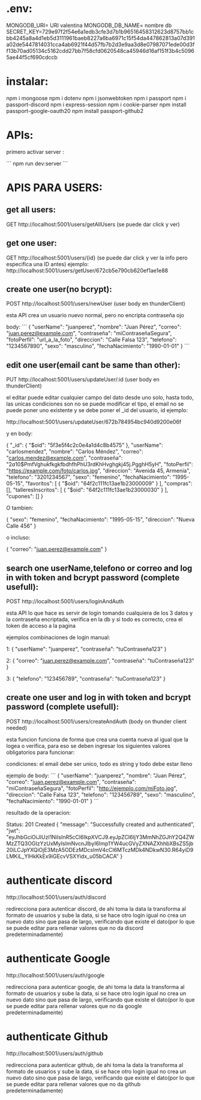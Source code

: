 # .env:
MONGODB_URI= URI valentina
MONGODB_DB_NAME= nombre db
SECRET_KEY=729e97f2f54e6a1edb3cfe3d7b1b96516458312623d8757bb1cbb4245a8a4d1eb5d3111961baeb8227a6ba6971c15f54da447862813a07d391a02de5447814031cca4ab6921f44d57fb7b2d3e9aa3d8e07987071ede00d3ff13b70ad05134c5162cdd27bb7f58cfd0620548ca45946d16af151f3b4c50965ae44f5cf690cdccb

# instalar:
npm i mongoose
npm i dotenv
npm i jsonwebtoken
npm i passport
npm i passport-discord
npm i express-session
npm i cookie-parser 
npm install passport-google-oauth20
npm install passport-github2

# APIs:

primero activar server :

´´´
npm run dev:server
´´´

# APIS PARA USERS:


## get all users:
GET http://localhost:5001/users/getAllUsers (se puede dar click y ver)


## get one user:
GET http://localhost:5001/users/{id} (se puede dar click y ver la info pero especifica una ID antes)
ejemplo:
http://localhost:5001/users/getUser/672cb5e790cb620ef1ae1e88


## create one user(no bcrypt):
POST http://localhost:5001/users/newUser (user body en thunderClient)

esta API crea un usuario nuevo normal, pero no encripta contraseña ojo

body:
´´´
{
    "userName": "juanperez",
    "nombre": "Juan Pérez",
    "correo": "juan.perez@example.com",
    "contraseña": "miContraseñaSegura",
    "fotoPerfil": "url_a_la_foto",
    "direccion": "Calle Falsa 123",
    "telefono": "1234567890",
    "sexo": "masculino",
    "fechaNacimiento": "1990-01-01"
}
´´´



## edit one user(email cant be same than other):
PUT http://localhost:5001/users/updateUser/:id (user body en thunderClient)

el editar puede editar cualquier campo del dato desde uno solo, hasta todo, las unicas condiciones son no se puede modificar el tipo, el email no se puede poner uno existente y se debe poner el _id del usuario, id ejemplo:

http://localhost:5001/users/updateUser/672b784954bc940d9200e06f

y en body:

{
    "_id": {
        "$oid": "5f3e5f4c2c0e4a1d4c8b4575"
    },
    "userName": "carlosmendez",
    "nombre": "Carlos Méndez",
    "correo": "carlos.mendez@example.com",
    "contraseña": "$2a$10$PmfVghukfkgkfbdhfhPhU3rdKhHvghgkj45j.PgghH5yH",
    "fotoPerfil": "https://example.com/foto/carlos.jpg",
    "direccion": "Avenida 45, Armenia",
    "telefono": "3201234567",
    "sexo": "femenino",
    "fechaNacimiento": "1995-05-15",
    "favoritos": [
        {
            "$oid": "64f2c111fc13ae1b23000009"
        }
    ],
    "compras": [],
    "talleresInscritos": [
        {
            "$oid": "64f2c111fc13ae1b23000030"
        }
    ],
    "cupones": []
}

O tambien: 

{
    "sexo": "femenino",
    "fechaNacimiento": "1995-05-15",
    "direccion": "Nueva Calle 456"
}

o incluso:

{
    "correo": "juan.perez@example.com"
}


## search one userName,telefono or correo and log in with token and bcrypt password (complete usefull):

POST http://localhost:5001/users/loginAndAuth

esta API lo que hace es servir de login tomando cualquiera de los 3 datos y la contraseña encriptada, verifica en la db y si todo es correcto, crea el token de acceso a la pagina

ejemplos combinaciones de login manual:

1:
{
  "userName": "juanperez",
  "contraseña": "tuContraseña123"
}

2:
{
  "correo": "juan.perez@example.com",
  "contraseña": "tuContraseña123"
}

3:
{
  "telefono": "123456789",
  "contraseña": "tuContraseña123"
}


## create one user and log in with token and bcrypt password (complete usefull):
POST http://localhost:5001/users/createAndAuth (body on thunder client needed)

esta funcion funciona de forma que crea una cuenta nueva al igual que la logea o verifica, para eso se deben ingresar los siguientes valores obligatorios para funcionar:

condiciones: el email debe ser unico, todo es string y todo debe estar lleno

ejemplo de body:
´´´
{
    "userName": "juanperez",
    "nombre": "Juan Pérez",
    "correo": "juan.perez@example.com",
    "contraseña": "miContraseñaSegura",
    "fotoPerfil": "http://ejemplo.com/miFoto.jpg",
    "direccion": "Calle Falsa 123",
    "telefono": "123456789",
    "sexo": "masculino",
    "fechaNacimiento": "1990-01-01"
}
´´´

resultado de la operacion:

Status: 201 Created
{
  "message": "Successfully created and authenticated",
  "jwt": "eyJhbGciOiJIUzI1NiIsInR5cCI6IkpXVCJ9.eyJpZCI6IjY3MmNhZGJhY2Q4ZWMzZTQ3OGIzYzUxMyIsImNvcnJlbyI6Imp1YW4ucGVyZXNAZXhhbXBsZS5jb20iLCJpYXQiOjE3MzA5ODEzMDcsImV4cCI6MTczMDk4NDkwN30.R64yiD9LMKiL_YlHkKkEx9iGEcvVSXYidx_u05bCACA"
}




# authenticate discord
http://localhost:5001/users/auth/discord

redirecciona para autenticar discord, de ahi toma la data la transforma al 
formato de usuarios y sube la data, si se hace otro login igual no crea un
nuevo dato sino que pasa de largo, verificando que existe el dato(por lo 
que se puede editar para rellenar valores que no da discord predeterminadamente)


# authenticate Google
http://localhost:5001/users/auth/google

redirecciona para autenticar google, de ahi toma la data la transforma al 
formato de usuarios y sube la data, si se hace otro login igual no crea un
nuevo dato sino que pasa de largo, verificando que existe el dato(por lo 
que se puede editar para rellenar valores que no da google predeterminadamente)

# authenticate Github
http://localhost:5001/users/auth/github

redirecciona para autenticar github, de ahi toma la data la transforma al 
formato de usuarios y sube la data, si se hace otro login igual no crea un
nuevo dato sino que pasa de largo, verificando que existe el dato(por lo 
que se puede editar para rellenar valores que no da github predeterminadamente)
